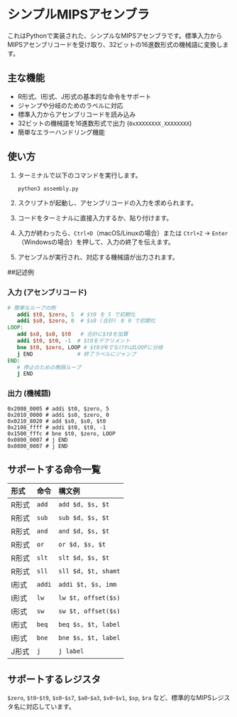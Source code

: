 # シンプルMIPSアセンブラ

これはPythonで実装された、シンプルなMIPSアセンブラです。標準入力からMIPSアセンブリコードを受け取り、32ビットの16進数形式の機械語に変換します。

## 主な機能

- R形式、I形式、J形式の基本的な命令をサポート
- ジャンプや分岐のためのラベルに対応
- 標準入力からアセンブリコードを読み込み
- 32ビットの機械語を16進数形式で出力 (`0xXXXXXXXX_XXXXXXXX`)
- 簡単なエラーハンドリング機能

## 使い方

1.  ターミナルで以下のコマンドを実行します。
    ```bash
    python3 assembly.py
    ```

2.  スクリプトが起動し、アセンブリコードの入力を求められます。

3.  コードをターミナルに直接入力するか、貼り付けます。

4.  入力が終わったら、`Ctrl+D`（macOS/Linuxの場合）または `Ctrl+Z` -> `Enter`（Windowsの場合）を押して、入力の終了を伝えます。

5.  アセンブルが実行され、対応する機械語が出力されます。

##記述例

### 入力 (アセンブリコード)
```mips
# 簡単なループの例
   addi $t0, $zero, 5  # $t0 を 5 で初期化
   addi $s0, $zero, 0  # $s0 (合計) を 0 で初期化
LOOP:
   add $s0, $s0, $t0   # 合計に$t0を加算
   addi $t0, $t0, -1  # $t0をデクリメント
   bne $t0, $zero, LOOP # $t0が0でなければLOOPに分岐
   j END              # 終了ラベルにジャンプ
END:
   # 停止のための無限ループ
   j END
```

### 出力 (機械語)
```
0x2008_0005 # addi $t0, $zero, 5
0x2010_0000 # addi $s0, $zero, 0
0x0210_8020 # add $s0, $s0, $t0
0x2108_ffff # addi $t0, $t0, -1
0x1500_fffc # bne $t0, $zero, LOOP
0x0800_0007 # j END
0x0800_0007 # j END
```

## サポートする命令一覧

| 形式   | 命令 | 構文例                  |
| :----- | :--- | :---------------------- |
| R形式  | `add`  | `add $d, $s, $t`        |
| R形式  | `sub`  | `sub $d, $s, $t`        |
| R形式  | `and`  | `and $d, $s, $t`        |
| R形式  | `or`   | `or $d, $s, $t`         |
| R形式  | `slt`  | `slt $d, $s, $t`        |
| R形式  | `sll`  | `sll $d, $t, shamt`     |
| I形式  | `addi` | `addi $t, $s, imm`      |
| I形式  | `lw`   | `lw $t, offset($s)`     |
| I形式  | `sw`   | `sw $t, offset($s)`     |
| I形式  | `beq`  | `beq $s, $t, label`     |
| I形式  | `bne`  | `bne $s, $t, label`     |
| J形式  | `j`    | `j label`               |

## サポートするレジスタ

`$zero`, `$t0`-`$t9`, `$s0`-`$s7`, `$a0`-`$a3`, `$v0`-`$v1`, `$sp`, `$ra` など、標準的なMIPSレジスタ名に対応しています。
